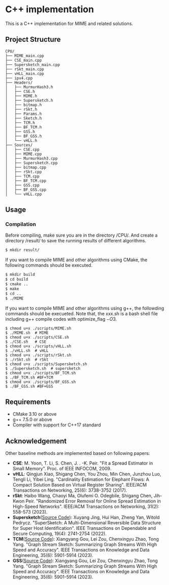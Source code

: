 # C++ implementation

This is a C++ implementation for MIME and related solutions.

## Project Structure

```
CPU/
├── MIME_main.cpp
├── CSE_main.cpp
├── Supersketch_main.cpp
├── rSkt_main.cpp
├── vHLL_main.cpp
├── ipv4.cpp
├── Headers/
│   ├── MurmurHash3.h
│   ├── CSE.h
│   ├── MIME.h
│   ├── Supersketch.h
│   ├── bitmap.h
│   ├── rSkt.h
│   ├── Params.h
│   ├── Sketch.h
│   ├── TCM.h
│   ├── BF_TCM.h
│   ├── GSS.h
│   ├── BF_GSS.h
│   └── vHLL.h
├── Sources/
│   ├── CSE.cpp
│   ├── MIME.cpp
│   ├── MurmurHash3.cpp
│   ├── Supersketch.cpp
│   ├── bitmap.cpp
│   ├── rSkt.cpp
│   ├── TCM.cpp
│   ├── BF_TCM.cpp
│   ├── GSS.cpp
│   ├── BF_GSS.cpp
│   └── vHLL.cpp
```

## Usage

### Compilation
Before compiling, make sure you are in the directory /CPU/. And create a directory /result/ to save the running results of different algorithms.
```bash
$ mkdir result/
```

If you want to compile MIME and other algorithms using CMake, the following commands should be executed.
```bash
$ mkdir build
$ cd build
$ cmake ..
$ make
$ cd ..
$ ./MIME
```

If you want to compile MIME and other algorithms using g++, the followding commands should be execueted.
Note that, the xxx.sh is a bash shell file including g++ compile codes with optimize_flag $-O3$.
```shell
$ chmod u+x ./scripts/MIME.sh
$ ./MIME.sh  # MIME
$ chmod u+x ./scripts/CSE.sh
$ ./CSE.sh   # CSE
$ chmod u+x ./scripts/vHLL.sh
$ ./vHLL.sh  # vHLL
$ chmod u+x ./scripts/rSkt.sh
$ ./rSkt.sh  # rSkt
$ chmod u+x ./scripts/Supersketch.sh
$ ./Supersketch.sh  # supersketch
$ chmod u+x ./scripts/BF_TCM.sh
$ ./BF_TCM.sh #BF+TCM
$ chmod u+x ./scripts/BF_GSS.sh
$ ./BF_GSS.sh #BF+GSS
```

## Requirements

- CMake 3.10 or above
- g++ 7.5.0 or above
- Compiler with support for C++17 standard

## Acknowledgement
Other baseline methods are implemented based on following papers:
- **CSE**: M. Yoon, T. Li, S. Chen, J. . -K. Peir. "Fit a Spread Estimator in Small Memory". Proc. of IEEE INFOCOM, 2009.
- **vHLL**: Qingjun Xiao, Shigang Chen, You Zhou, Min Chen, Junzhou Luo, Tengli Li, Yibei Ling. "Cardinality Estimation for Elephant Flows: A Compact Solution Based on Virtual Register Sharing". IEEE/ACM Transactions on Networking, 25(6): 3738-3752 (2017).
- **rSkt**: Haibo Wang, Chaoyi Ma, Olufemi O. Odegbile, Shigang Chen, Jih-Kwon Peir. "Randomized Error Removal for Online Spread Estimation in High-Speed Networks". IEEE/ACM Transactions on Networking, 31(2): 558-573 (2023).
- **Supersketch**([Source Code](https://github.com/JasonXYJing/The-source-code-of/SuperSketch)): Xuyang Jing, Hui Han, Zheng Yan, Witold Pedrycz. "SuperSketch: A Multi-Dimensional Reversible Data Structure for Super Host Identification". IEEE Transactions on Dependable and Secure Computing, 19(4): 2741-2754 (2022).
- **TCM**([Source Code](https://github.com/Puppy95/Graph-Stream-Sketch/tree/master)): Xiangyang Gou, Lei Zou, Chenxingyu Zhao, Tong Yang. "Graph Stream Sketch: Summarizing Graph Streams With High Speed and Accuracy". IEEE Transactions on Knowledge and Data Engineering, 35(6): 5901-5914 (2023).
- **GSS**([Source Code](https://github.com/Puppy95/Graph-Stream-Sketch/tree/master)): Xiangyang Gou, Lei Zou, Chenxingyu Zhao, Tong Yang. "Graph Stream Sketch: Summarizing Graph Streams With High Speed and Accuracy". IEEE Transactions on Knowledge and Data Engineering, 35(6): 5901-5914 (2023).
